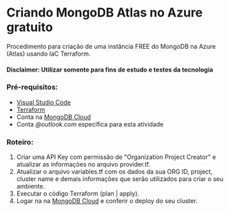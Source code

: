 # Criando MongoDB Atlas no Azure gratuito

Procedimento para criação de uma instância FREE do MongoDB na Azure (Atlas) usando IaC Terraform.

#### Disclaimer: Utilizar somente para fins de estudo e testes da tecnologia

### Pré-requisitos:

- [Visual Studio Code](https://code.visualstudio.com/download)
- [Terraform]([code.visualstudio.com/download](https://www.terraform.io/downloads))
- Conta na [MongoDB Cloud](https://cloud.mongodb.com/)
- Conta _@outlook.com_ específica para esta atividade


### Roteiro:

1. Criar uma API Key com permissão de "Organization Project Creator" e atualizar as informações no arquivo provider.tf.
2. Atualizar o arquivo variables.tf com os dados da sua ORG ID, project, cluster name e demais informações que serão utilizados para criar o seu ambiente.
4. Executar o código Terraform (plan | apply).
5. Logar na na [MongoDB Cloud](https://cloud.mongodb.com/) e conferir o deploy do seu cluster.
